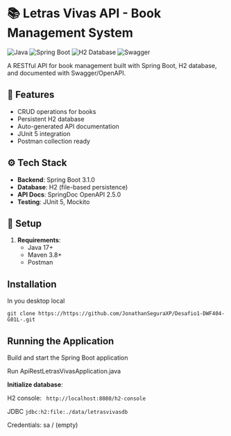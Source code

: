# 📚 Letras Vivas API - Book Management System

![Java](https://img.shields.io/badge/Java-17%2B-blue)
![Spring Boot](https://img.shields.io/badge/Spring_Boot-3.5.4-green)
![H2 Database](https://img.shields.io/badge/H2-Database-teal)
![Swagger](https://img.shields.io/badge/Swagger-UI-orange)

A RESTful API for book management built with Spring Boot, H2 database, and documented with Swagger/OpenAPI.

## 🚀 Features

- CRUD operations for books
- Persistent H2 database
- Auto-generated API documentation
- JUnit 5 integration
- Postman collection ready

## ⚙️ Tech Stack

- **Backend**: Spring Boot 3.1.0
- **Database**: H2 (file-based persistence)
- **API Docs**: SpringDoc OpenAPI 2.5.0
- **Testing**: JUnit 5, Mockito

## 🔧 Setup

1. **Requirements**:
   - Java 17+
   - Maven 3.8+
   - Postman

## Installation
 In you desktop local
```
git clone https://https://github.com/JonathanSeguraXP/Desafio1-DWF404-G01L-.git

```

## Running the Application
Build and start the Spring Boot application 

Run  ApiRestLetrasVivasApplication.java

**Initialize database**:

H2 console: ``` http://localhost:8080/h2-console```

JDBC ```jdbc:h2:file:./data/letrasvivasdb```

Credentials: sa / (empty)

